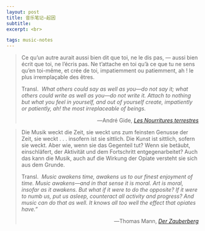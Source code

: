 ```yaml
---
layout: post
title: 音乐笔记—起因
subtitle: 
excerpt: <br>

tags: music-notes
---
```


> <p class="quote">
> Ce qu’un autre aurait aussi bien dit que toi, ne le dis pas, — aussi bien écrit que toi, ne l’écris pas. Ne t’attache en toi qu’à ce que tu ne sens qu’en toi-même, et crée de toi, impatiemment ou patiemment, ah ! le plus irremplaçable des êtres. </p>
>
> <p class="quote-transl">
> Transl.&nbsp; <i>What others could say as well as you—do not say it; what others could write as well as you—do not write it. Attach to nothing but what you feel in yourself, and out of yourself create, impatiently or patiently, ah! the most irreplaceable of beings. </i> </p>
>
><p align="right" class="quote-ttl"> 
> ―André Gide, <nobr> <a href="https://fr.wikisource.org/wiki/Nourritures_terrestres/Envoi"> <i>Les Nourritures terrestres</i> </a> </nobr> </p>


> <p class="quote">
> Die Musik weckt die Zeit, sie weckt uns zum feinsten Genusse der Zeit, sie weckt <nobr>. . .</nobr> insofern ist sie sittlich. Die Kunst ist sittlich, sofern sie weckt. Aber wie, wenn sie das Gegenteil tut? Wenn sie betäubt, einschläfert, der Aktivität und dem Fortschritt entgegenarbeitet? Auch das kann die Musik, auch auf die Wirkung der Opiate versteht sie sich aus dem Grunde. </p>
>
> <p class="quote-transl">
> Transl.&nbsp; <i>Music awakens time, awakens us to our finest enjoyment of time. Music awakens—and in that sense it is moral. Art is moral, insofar as it awakens. But what if it were to do the opposite? If it were to numb us, put us asleep, counteract all activity and progress? And music can do that as well. It knows all too well the effect that opiates have.” </i> </p>
>
><p align="right" class="quote-ttl"> 
> ―Thomas Mann, <nobr> <a href="https://archive.org/details/derzauberberg0000thom_e5f8/page/104/mode/2up"> <i>Der Zauberberg</i> </a> </nobr> </p>


<br>






